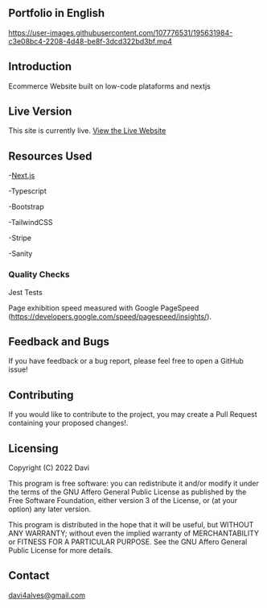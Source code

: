 ## Portfolio in English

https://user-images.githubusercontent.com/107776531/195631984-c3e08bc4-2208-4d48-be8f-3dcd322bd3bf.mp4

## Introduction

Ecommerce Website built on low-code plataforms and nextjs


## Live Version

This site is currently live. [View the Live Website]

## Resources Used

-[Next.js](https://nextjs.org/)

<p>-Typescript</p>
<p>-Bootstrap</p>
<p>-TailwindCSS</p>
<p>-Stripe</p>
<p>-Sanity</p>

### Quality Checks

Jest Tests

Page exhibition speed measured with Google PageSpeed (https://developers.google.com/speed/pagespeed/insights/). 

## Feedback and Bugs

If you have feedback or a bug report, please feel free to open a GitHub issue!

## Contributing

If you would like to contribute to the project, you may create a Pull Request containing your proposed changes!.

## Licensing

Copyright (C) 2022 Davi

This program is free software: you can redistribute it and/or modify it under the terms of the GNU Affero General Public License as published by the Free Software Foundation, either version 3 of the License, or (at your option) any later version.

This program is distributed in the hope that it will be useful, but WITHOUT ANY WARRANTY; without even the implied warranty of MERCHANTABILITY or FITNESS FOR A PARTICULAR PURPOSE. See the GNU Affero General Public License for more details.

## Contact

davi4alves@gmail.com


[View the Live Website]:https://ecommerce-site-taupe.vercel.app/




